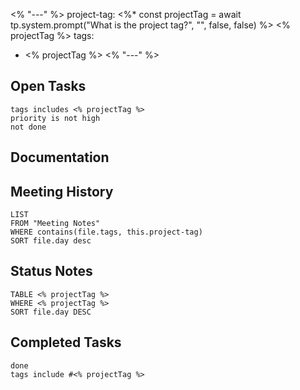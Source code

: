 <% "---" %>
project-tag: <%* const projectTag = await tp.system.prompt("What is the project tag?", "", false, false) %> <% projectTag %>
tags:
  - <% projectTag %>
<% "---" %>
## Open Tasks
```tasks
tags includes <% projectTag %>
priority is not high
not done 
```
## Documentation

## Meeting History
```dataview
LIST
FROM "Meeting Notes"
WHERE contains(file.tags, this.project-tag)
SORT file.day desc
```

## Status Notes
```dataview
TABLE <% projectTag %>
WHERE <% projectTag %>
SORT file.day DESC
```

## Completed Tasks
```tasks
done
tags include #<% projectTag %>
```